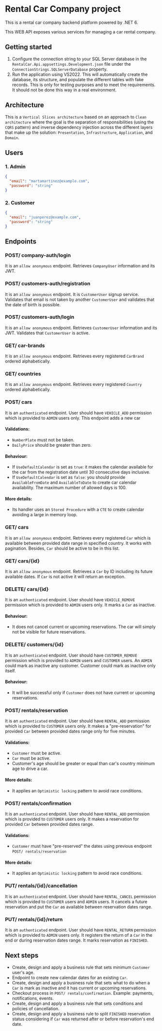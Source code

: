 # Rental Car Company project

This is a rental car company backend platform powered by .NET 6.

This WEB API exposes various services for managing a car rental company.

## Getting started

1. Configure the connection string to your SQL Server database in the `RentalCar.Api.appsettings.Development.json` file under the `ConnectionStrings.SQLServerDatabase` property.
2. Run the application using VS2022. This will automatically create the database, its structure, and populate the different tables with fake records. This is only for testing purposes and to meet the requirements. It should not be done this way in a real environment.

## Architecture

This is a `Vertical Slices architecture` based on an approach to `Clean architecture` where the goal is the separation of responsibilities (using the `CQRS` pattern) and inverse dependency injection across the different layers that make up the solution: `Presentation`, `Infrastructure`, `Application`, and `Domain`.

## Users

### 1. Admin

```json
{
  "email": "martamartinez@example.com",
  "password": "string"
}
```

### 2. Customer

```json
{
  "email": "juanperez@example.com",
  "password": "string"
}
```

## Endpoints

### POST/ company-auth/login

It is an `allow anonymous` endpoint.
Retrieves `CompanyUser` information and its JWT.

### POST/ customers-auth/registration

It is an `allow anonymous` endpoint.
It is `CustomerUser` signup service. Validates that email is not taken by another `CustomerUser` and validates that the date of birth is possible.

### POST/ customers-auth/login

It is an `allow anonymous` endpoint.
Retrieves `CustomerUser` information and its JWT. Validates that `CustomerUser` is active.

### GET/ car-brands

It is an `allow anonymous` endpoint.
Retrieves every registered `CarBrand` ordered alphabetically.

### GET/ countries

It is an `allow anonymous` endpoint.
Retrieves every registered `Country` ordered alphabetically.

### POST/ cars

It is an `authenticated` endpoint.
User should have `VEHICLE_ADD` permission which is provided to `ADMIN` users only.
This endpoint adds a new car<br>

#### Validations:

- `NumberPlate` must not be taken.
- `DailyPrice` should be greater than zero.

#### Behaviour:

- If `UseDefaultCalendar` is set as `true`: it makes the calendar available for the car from the registration date until 30 consecutive days inclusive.
- If `UseDefaultCalendar` is set as `false`: you should provide `AvailableFromDate` and `AvailableToDate` to create car calendar availability. The maximum number of allowed days is 100.

#### More details:

- Its handler uses an `Stored Procedure` with a `CTE` to create calendar avoiding a large in memory loop.

### GET/ cars

It is an `allow anonymous` endpoint.
Retrieves every registered `Car` which is available between provided date range in specified country. It works with pagination.
Besides, `Car` should be active to be in this list.

### GET/ cars/{id}

It is an `allow anonymous` endpoint.
Retrieves a `Car` by ID including its future available dates. If `Car` is not active it will return an exception.

### DELETE/ cars/{id}

It is an `authenticated` endpoint.
User should have `VEHICLE_REMOVE` permission which is provided to `ADMIN` users only.
It marks a `Car` as inactive.

#### Behaviour:

- It does not cancel current or upcoming reservations. The car will simply not be visible for future reservations.

### DELETE/ customers/{id}

It is an `authenticated` endpoint.
User should have `CUSTOMER_REMOVE` permission which is provided to `ADMIN` users and `CUSTOMER` users.
An `ADMIN` could mark as inactive any customer. Customer could mark as inactive only itself.

#### Behaviour:

- It will be successful only if `Customer` does not have current or upcoming reservations.

### POST/ rentals/reservation

It is an `authenticated` endpoint.
User should have `RENTAL_ADD` permission which is provided to `CUSTOMER` users only.
It makes a "pre-reservation" for provided `Car` between provided dates range only for five minutes.

#### Validations:

- `Customer` must be active.
- `Car` must be active.
- Customer's age should be greater or equal than car's country minimum age to drive a car.

#### More details:

- It applies an `Optimistic locking` pattern to avoid race conditions.

### POST/ rentals/confirmation

It is an `authenticated` endpoint.
User should have `RENTAL_ADD` permission which is provided to `CUSTOMER` users only.
It makes a reservation for provided `Car` between provided dates range.

#### Validations:

- `Customer` must have "pre-reserved" the dates using previous endpoint `POST/ rentals/reservation`

#### More details:

- It applies an `Optimistic locking` pattern to avoid race conditions.

### PUT/ rentals/{id}/cancellation

It is an `authenticated` endpoint.
User should have `RENTAL_CANCEL` permission which is provided to `CUSTOMER` users and `ADMIN` users.
It cancels a future reservation and put the `Car` as available between reservation dates range.

### PUT/ rentals/{id}/return

It is an `authenticated` endpoint.
User should have `RENTAL_RETURN` permission which is provided to `ADMIN` users only.
It registers the return of a `Car` in the end or during reservation dates range.
It marks reservation as `FINISHED`.

## Next steps

- Create, design and apply a business rule that sets minimum `Customer` user's age.
- Endpoint to create new calendar dates for an existing `Car`.
- Create, design and apply a business rule that sets what to do when a `Car` is mark as inactive and it has current or upcoming reservations.
- Checkout process in `POST/ rentals/confirmation`. Example: payments, notifications, events.
- Create, design and apply a business rule that sets conditions and policies of cancellation.
- Create, design and apply a business rule to split `FINISHED` reservation status considering if `Car` was returned after or before reservation's end date.
